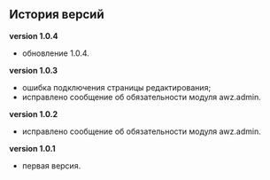<!-- cl-start -->
## История версий

**version 1.0.4**    
- обновление 1.0.4.    

**version 1.0.3**    
- ошибка подключения страницы редактирования;    
- исправлено сообщение об обязательности модуля awz.admin.    

**version 1.0.2**    
- исправлено сообщение об обязательности модуля awz.admin.    

**version 1.0.1**    
- первая версия.    
<!-- cl-end -->
